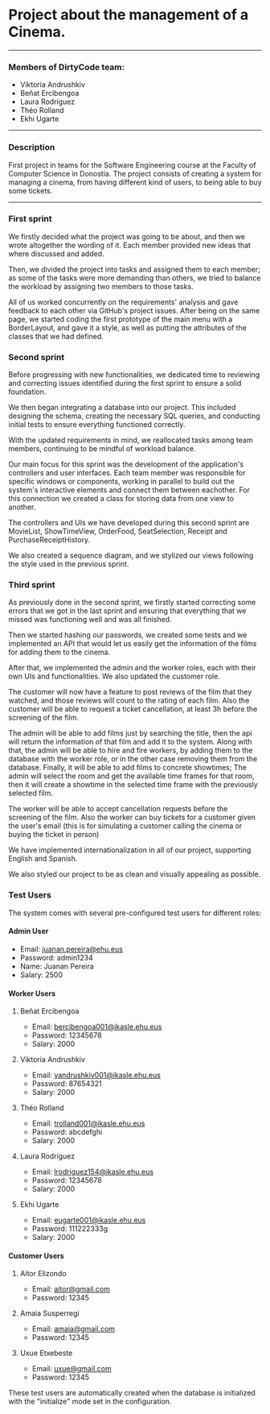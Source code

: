 # Project about the management of a Cinema.

---

### Members of DirtyCode team:

- Viktoria Andrushkiv
- Beñat Ercibengoa
- Laura Rodríguez
- Théo Rolland
- Ekhi Ugarte

---

### Description

First project in teams for the Software Engineering course at the Faculty of Computer Science in Donostia.
The project consists of creating a system for managing a cinema, from having different kind of
users, to being able to buy some tickets.

---

### First sprint

We firstly decided what the project was going to be about, and then we wrote altogether the
wording of it. Each member provided new ideas that where discussed and added.

Then, we divided the project into tasks and assigned them to each member; as some of the tasks
were more demanding than others, we tried to balance the workload by assigning two members to those tasks.

All of us worked concurrently on the requirements' analysis and gave feedback to each other via GitHub's
project issues. After being on the same page, we started coding the first prototype of the main menu with a
BorderLayout, and gave it a style, as well as putting the attributes of the classes that we had defined.

### Second sprint

Before progressing with new functionalities, we dedicated time to reviewing and correcting issues identified during the first sprint to ensure a solid foundation.

We then began integrating a database into our project. This included designing the schema, creating the necessary SQL queries, and conducting initial tests to ensure everything functioned correctly.

With the updated requirements in mind, we reallocated tasks among team members, continuing to be mindful of workload balance.

Our main focus for this sprint was the development of the application's controllers and user interfaces. Each team member was responsible for specific windows or components, working in parallel to build out the system's interactive elements and connect them between eachother. For this connection we created a class for storing data from one view to another.

The controllers and UIs we have developed during this second sprint are MovieList, ShowTimeView, OrderFood, SeatSelection, Receipt and PurchaseReceiptHistory.

We also created a sequence diagram, and we stylized our views following the style used in the previous sprint.

### Third sprint

As previously done in the second sprint, we firstly started correcting some errors that we got in the last sprint and ensuring that everything that we missed was functioning well and was all finished.

Then we started hashing our passwords, we created some tests and we implemented an API that would let us easily get the information of the films for adding them to the cinema. 

After that, we implemented the admin and the worker roles, each with their own UIs and functionalities.
We also updated the customer role.

The customer will now have a feature to post reviews of the film that they watched, and those reviews will count to the rating of each film.
Also the customer will be able to request a ticket cancellation, at least 3h before the screening of the film.

The admin will be able to add films just by searching the title, then the api will return the information of that film and add it to the system. Along with that, the admin will be able to hire and fire workers, by adding them to the database with the worker role, or in the other case removing them from the database. Finally, it will be able to add films to concrete showtimes; The admin will select the room and get the available time frames for that room, then it will create a showtime in the selected time frame with the previously selected film.

The worker will be able to accept cancellation requests before the screening of the film. Also the worker can buy tickets for a customer given the user's email (this is for simulating a customer calling the cinema or buying the ticket in person)

We have implemented internationalization in all of our project, supporting English and Spanish.

We also styled our project to be as clean and visually appealing as possible.

### Test Users

The system comes with several pre-configured test users for different roles:

#### Admin User

- Email: juanan.pereira@ehu.eus
- Password: admin1234
- Name: Juanan Pereira
- Salary: 2500

#### Worker Users

1. Beñat Ercibengoa

   - Email: bercibengoa001@ikasle.ehu.eus
   - Password: 12345678
   - Salary: 2000

2. Viktoria Andrushkiv

   - Email: vandrushkiv001@ikasle.ehu.eus
   - Password: 87654321
   - Salary: 2000

3. Théo Rolland

   - Email: trolland001@ikasle.ehu.eus
   - Password: abcdefghi
   - Salary: 2000

4. Laura Rodríguez

   - Email: lrodriguez154@ikasle.ehu.eus
   - Password: 12345678
   - Salary: 2000

5. Ekhi Ugarte
   - Email: eugarte001@ikasle.ehu.eus
   - Password: 111222333g
   - Salary: 2000

#### Customer Users

1. Aitor Elizondo

   - Email: aitor@gmail.com
   - Password: 12345

2. Amaia Susperregi

   - Email: amaia@gmail.com
   - Password: 12345

3. Uxue Etxebeste
   - Email: uxue@gmail.com
   - Password: 12345

These test users are automatically created when the database is initialized with the "initialize" mode set in the configuration.
